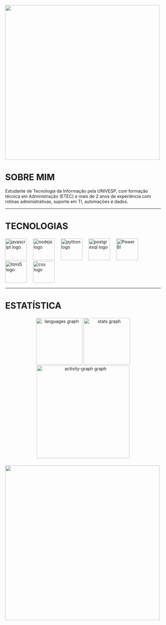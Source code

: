 <img src="https://user-images.githubusercontent.com/74038190/212284115-f47cd8ff-2ffb-4b04-b5bf-4d1c14c0247f.gif" width="500">

# SOBRE MIM

Estudante de Tecnologia da Informação pela UNIVESP, com formação técnica em Administração (ETEC) e mais de 2 anos de experiência com rotinas administrativas, suporte em TI, automações e dados. 

---
<h1 align="left">TECNOLOGIAS</h1>

###

<div align="left">
  <img src="https://cdn.jsdelivr.net/gh/devicons/devicon/icons/javascript/javascript-original.svg" height="70" alt="javascript logo"  />
  <img width="12" />
  <img src="https://cdn.simpleicons.org/nodedotjs/339933" height="70" alt="nodejs logo"  />
  <img width="12" />
  <img src="https://cdn.jsdelivr.net/gh/devicons/devicon/icons/python/python-original.svg" height="70" alt="python logo"  />
  <img width="12" />
  <img src="https://cdn.jsdelivr.net/gh/devicons/devicon/icons/postgresql/postgresql-original.svg" height="70" alt="postgresql logo"  />
  <img width="12" />
  <img src="https://upload.wikimedia.org/wikipedia/commons/c/cf/New_Power_BI_Logo.svg" height="70" alt="Power BI" />
  <img src="https://upload.wikimedia.org/wikipedia/commons/0/0b/Transparent.png" width="15" height="0.3" alt="" />
  <img src="https://cdn.jsdelivr.net/gh/devicons/devicon/icons/html5/html5-original.svg" height="70" alt="html5 logo"  />
  <img width="12" />
  <img src="https://cdn.jsdelivr.net/gh/devicons/devicon/icons/css3/css3-original.svg" height="70" alt="css logo"  />
  <img width="12" />

---



###

###

<h1 align="left">ESTATÍSTICA</h1>

###

<div align="center">
  <img src="https://github-readme-stats.vercel.app/api/top-langs?username=RomaArtur&locale=en&hide_title=false&layout=compact&card_width=320&langs_count=10&theme=github_dark&hide_border=true&order=2" height="150" alt="languages graph"  />
  <img src="https://github-readme-stats.vercel.app/api?username=RomaArtur&hide_title=true&hide_rank=true&show_icons=true&include_all_commits=true&count_private=true&disable_animations=false&theme=github_dark&locale=pt-br&hide_border=true&order=1" height="150" alt="stats graph"  />
  <img src="https://github-readme-activity-graph.vercel.app/graph?username=RomaArtur&radius=16&theme=github-dark&area=true&order=5&hide_border=true&hide_title=true" height="300" alt="activity-graph graph"  />
</div>

###

<img src="https://user-images.githubusercontent.com/74038190/212284115-f47cd8ff-2ffb-4b04-b5bf-4d1c14c0247f.gif" width="500">

###

